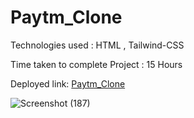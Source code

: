 # Paytm_Clone
Technologies used : HTML , Tailwind-CSS

Time taken to complete Project : 15 Hours

Deployed link: [Paytm_Clone](http://127.0.0.1:5500/index.html)

![Screenshot (187)](https://user-images.githubusercontent.com/82273693/189099998-e12fa762-09e8-47c3-9d11-708a95e92fd4.png)
